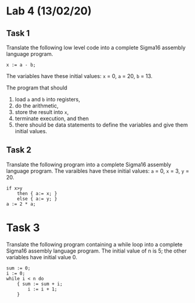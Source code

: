 # Lab 4 (13/02/20)

## Task 1
Translate the following low level code into a complete Sigma16 assembly language program.

```
x := a - b;
```
The variables have these initial values: `x` = 0, `a` = 20, `b` = 13.

The program that should
1. load `a` and `b` into registers,
2. do the arithmetic,
3. store the result into `x`,
4. terminate execution, and then
5. there should be data statements to define the variables and give them initial values.

## Task 2
Translate the following program into a complete Sigma16 assembly language program. The varaibles have these initial values: `a` = 0, `x` = 3, `y` = 20.

```
if x>y
    then { a:= x; }
    else { a:= y; }
a := 2 * a;
```

# Task 3
Translate the following program containing a while loop into a complete Sigma16 assembly language program. The initial value of n is 5; the other variables have initial value 0.

```
sum := 0;
i := 0;
while i < n do
    { sum := sum + i;
        i := i + 1;
    }
```